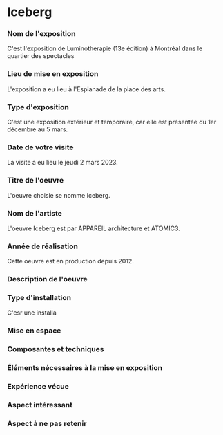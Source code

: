 # Iceberg
### Nom de l'exposition
C'est l'exposition de Luminotherapie (13e édition) à Montréal dans le quartier des spectacles

### Lieu de mise en exposition
L'exposition a eu lieu à l'Esplanade de la place des arts.

### Type d'exposition
C'est une exposition extérieur et temporaire, car elle est présentée du 1er décembre au 5 mars.

### Date de votre visite
La visite a eu lieu le jeudi 2 mars 2023.

### Titre de l'oeuvre 
L'oeuvre choisie se nomme Iceberg.

### Nom de l'artiste
L'oeuvre Iceberg est par APPAREIL architecture et ATOMIC3.

### Année de réalisation 
Cette oeuvre est en production depuis 2012.

### Description de l'oeuvre 

### Type d'installation 
C'esr une installa

### Mise en espace 

### Composantes et techniques 

### Éléments nécessaires à la mise en exposition

### Expérience vécue

### Aspect intéressant

### Aspect à ne pas retenir
